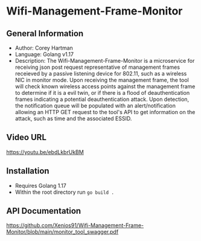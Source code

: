 # Wifi-Management-Frame-Monitor
## General Information
- Author: Corey Hartman
- Language: Golang v1.17
- Description: The Wifi-Management-Frame-Monitor is a microservice for receiving json post request representative of management
 frames receieved by a passive listening device for 802.11, such as a wireless NIC in monitor mode. Upon receiving the management frame, the tool will check known wireless access points against the management frame to determine if it is a evil twin, or if there is a flood of deauthentication frames indicating a potential deauthentication attack. Upon detection, the notification queue will be populated with an alert/notification allowing an HTTP GET request to the tool's API to get information on the attack, such as time and the associated ESSID.

 ## Video URL
https://youtu.be/ebdLkbrUkBM

 ## Installation
 - Requires Golang 1.17
 - Within the root directory run ```go build .```

## API Documentation

https://github.com/Xenios91/Wifi-Management-Frame-Monitor/blob/main/monitor_tool_swagger.pdf
